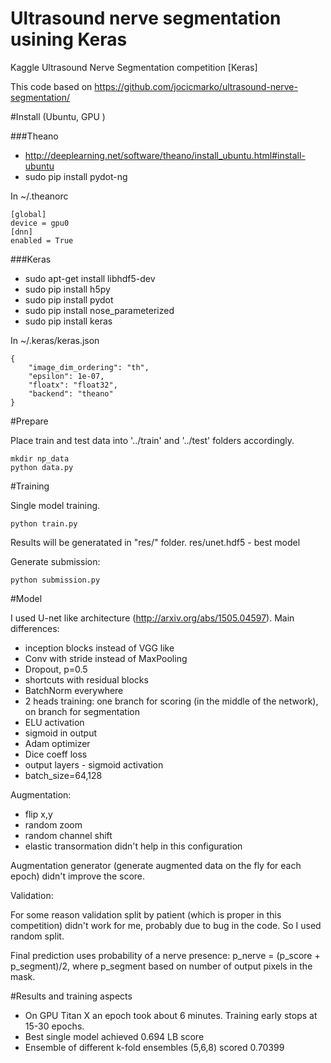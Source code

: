 # Ultrasound nerve segmentation usining Keras
Kaggle Ultrasound Nerve Segmentation competition [Keras]

This code based on https://github.com/jocicmarko/ultrasound-nerve-segmentation/

#Install (Ubuntu, GPU )

###Theano
- http://deeplearning.net/software/theano/install_ubuntu.html#install-ubuntu
- sudo pip install pydot-ng

In ~/.theanorc
```
[global]
device = gpu0
[dnn]
enabled = True
```

###Keras
- sudo apt-get install libhdf5-dev
- sudo pip install h5py
- sudo pip install pydot
- sudo pip install nose_parameterized
- sudo pip install keras

In ~/.keras/keras.json
```
{
    "image_dim_ordering": "th",
    "epsilon": 1e-07,
    "floatx": "float32",
    "backend": "theano"
}
```

#Prepare

Place train and test data into '../train' and '../test' folders accordingly.

```
mkdir np_data
python data.py
```

#Training

Single model training.
```
python train.py
```
Results will be generatated in "res/" folder. res/unet.hdf5 - best model

Generate submission:
```
python submission.py
```

#Model

I used U-net like architecture (http://arxiv.org/abs/1505.04597). Main differences:
 - inception blocks instead of VGG like
 - Conv with stride instead of MaxPooling
 - Dropout, p=0.5
 - shortcuts with residual blocks
 - BatchNorm everywhere
 - 2 heads training: one branch for scoring (in the middle of the network), on branch for segmentation
 - ELU activation
 - sigmoid in output 
 - Adam optimizer 
 - Dice coeff loss
 - output layers - sigmoid activation
 - batch_size=64,128

Augmentation:
 - flip x,y
 - random zoom
 - random channel shift
 - elastic transormation didn't help in this configuration

Augmentation generator (generate augmented data on the fly for each epoch) didn't improve the score.

Validation:

For some reason validation split by patient (which is proper in this competition) didn't work for me, probably due to bug in the code. So I used random split.

Final prediction uses probability of a nerve presence: p_nerve = (p_score + p_segment)/2, where p_segment based on number of output pixels in the mask.

#Results and training aspects
- On GPU Titan X an epoch took about 6 minutes. Training early stops at 15-30 epochs.
- Best single model achieved 0.694 LB score
- Ensemble of different k-fold ensembles (5,6,8) scored 0.70399
